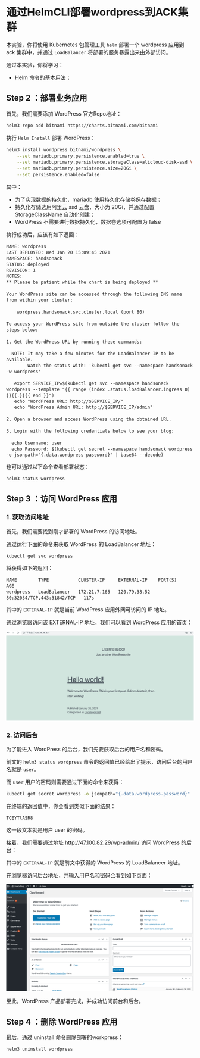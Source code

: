 # 通过HelmCLI部署wordpress到ACK集群


<!--more-->

本实验，你将使用 Kubernetes 包管理工具 `helm` 部署一个 wordpress 应用到 ack 集群中，并通过 `LoadBalancer` 将部署的服务暴露出来由外部访问。

通过本实验，你将学习：

- Helm 命令的基本用法；

## Step 2 ：部署业务应用

首先，我们需要添加 WordPress 官方Repo地址：

```bash
helm3 repo add bitnami https://charts.bitnami.com/bitnami
```

执行 `Helm Install` 部署 WordPress：

```bash
helm3 install wordpress bitnami/wordpress \
    --set mariadb.primary.persistence.enabled=true \
    --set mariadb.primary.persistence.storageClass=alicloud-disk-ssd \
    --set mariadb.primary.persistence.size=20Gi \
    --set persistence.enabled=false
```

其中：

- 为了实现数据的持久化，mariadb 使用持久化存储卷保存数据；
- 持久化存储选用阿里云 ssd 云盘，大小为 20Gi，并通过配置 StorageClassName 自动化创建；
- WordPress 不需要进行数据持久化，数据卷选项可配置为 false

执行成功后，应该有如下返回：

```console
NAME: wordpress
LAST DEPLOYED: Wed Jan 20 15:09:45 2021
NAMESPACE: handsonack
STATUS: deployed
REVISION: 1
NOTES:
** Please be patient while the chart is being deployed **

Your WordPress site can be accessed through the following DNS name from within your cluster:

    wordpress.handsonack.svc.cluster.local (port 80)

To access your WordPress site from outside the cluster follow the steps below:

1. Get the WordPress URL by running these commands:

  NOTE: It may take a few minutes for the LoadBalancer IP to be available.
        Watch the status with: 'kubectl get svc --namespace handsonack -w wordpress'

   export SERVICE_IP=$(kubectl get svc --namespace handsonack wordpress --template "{{ range (index .status.loadBalancer.ingress 0) }}{{.}}{{ end }}")
   echo "WordPress URL: http://$SERVICE_IP/"
   echo "WordPress Admin URL: http://$SERVICE_IP/admin"

2. Open a browser and access WordPress using the obtained URL.

3. Login with the following credentials below to see your blog:

  echo Username: user
  echo Password: $(kubectl get secret --namespace handsonack wordpress -o jsonpath="{.data.wordpress-password}" | base64 --decode)
```

也可以通过以下命令查看部署状态：

```bash
helm3 status wordpress
```

## Step 3 ：访问 WordPress 应用

### 1. 获取访问地址

首先，我们需要找到刚才部署的 WordPress 的访问地址。

通过运行下面的命令来获取 WordPress 的 LoadBalancer 地址：

```bash
kubectl get svc wordpress
```

将获得如下的返回：

```console
NAME        TYPE           CLUSTER-IP     EXTERNAL-IP    PORT(S)                      AGE
wordpress   LoadBalancer   172.21.7.165   120.79.38.52   80:32034/TCP,443:31842/TCP   117s
```

其中的 `EXTERNAL-IP` 就是当前 WordPress 应用外网可访问的 IP 地址。

通过浏览器访问该 EXTERNAL-IP 地址，我们可以看到 WordPress 应用的首页：

![O1CN01GQeUrJ1rPNjbFqQbB_!!6000000005623-2-tps-2488-1186.png](./images/O1CN01GQeUrJ1rPNjbFqQbB_!!6000000005623-2-tps-2488-1186.png)

### 2. 访问后台

为了能进入 WordPress 的后台，我们先要获取后台的用户名和密码。

前文的 `helm3 status wordpress` 命令的返回值已经给出了提示，访问后台的用户名就是 `user`。

而 `user` 用户的密码则需要通过下面的命令来获得：

```bash
kubectl get secret wordpress -o jsonpath="{.data.wordpress-password}" | base64 --decode
```

在终端的返回值中，你会看到类似下面的结果：

```console
TCEYTlASR8
```

这一段文本就是用户 user 的密码。

接着，我们需要通过地址 http://47.100.82.29/wp-admin/ 访问 WordPress 的后台：

其中的 `EXTERNAL-IP` 就是前文中获得的 WordPress 的 LoadBalancer 地址。

在浏览器访问后台地址，并输入用户名和密码会看到如下页面：

![O1CN01tfzWEO22AEPGviYUY_!!6000000007079-2-tps-2852-1628.png](./images/O1CN01tfzWEO22AEPGviYUY_!!6000000007079-2-tps-2852-1628.png)

至此，WordPress 产品部署完成，并成功访问前台和后台。

## Step 4 ：删除 WordPress 应用

最后，通过 uninstall 命令删除部署的workpress：

```bash
helm3 uninstall wordpress
```

